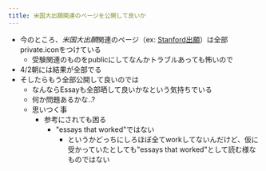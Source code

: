 ```yaml
---
title: 米国大出願関連のページを公開して良いか
---
```


* 今のところ、*米国大出願*関連のページ（ex: [Stanford出願](Stanford%E5%87%BA%E9%A1%98.md)）は全部private.iconをつけている
  * 受験関連のものをpublicにしてなんかトラブルあっても怖いので
* 4/2朝には結果が全部でる
* そしたらもう全部公開して良いのでは
  * なんならEssayも全部晒して良いかなという気持ちでいる
  * 何か問題あるかな..?
  * 思いつく事
    * 参考にされても困る
      * "essays that worked"ではない
        * というかどっちにしろほぼ全てworkしてないんだけど、仮に受かっていたとしても"essays that worked"として読む様なものではない
